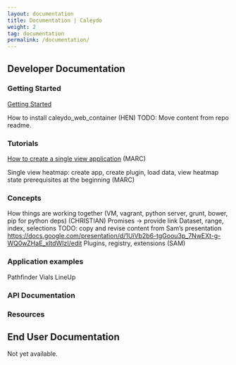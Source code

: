 ```yaml
---
layout: documentation
title: Documentation | Caleydo
weight: 2
tag: documentation
permalink: /documentation/
---
```


## Developer Documentation

### Getting Started

[Getting Started](getting_started)

How to install caleydo_web_container (HEN)
TODO: Move content from repo readme.

### Tutorials

[How to create a single view application](tutorial_single_view) (MARC)

Single view heatmap: create app,  create plugin, load data, view heatmap
state prerequisites at the beginning (MARC)

### Concepts

How things are working together (VM, vagrant, python server, grunt, bower, pip for python deps) (CHRISTIAN)
Promises -> provide link
Dataset, range, index, selections
TODO: copy and revise content from Sam’s presentation
https://docs.google.com/presentation/d/1UiVb2b6-tgGoou3p_7NwEXt-g-WQ0wZHaE_xltdWIzI/edit
Plugins, registry, extensions (SAM)

### Application examples

Pathfinder
Vials
LineUp

### API Documentation

### Resources

## End User Documentation

Not yet available.


